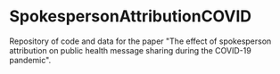 # SpokespersonAttributionCOVID
Repository of code and data for the paper "The effect of spokesperson attribution on public health message sharing during the COVID-19 pandemic".
